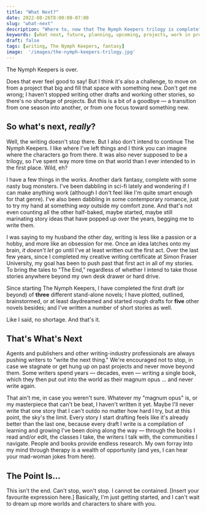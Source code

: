 ```yaml
---
title: "What Next?"
date: 2022-08-26T8:00:00-07:00
slug: "what-next"
description: "Where to, now that The Nymph Keepers trilogy is complete?"
keywords: [what next, future, planning, upcoming, projects, work in progress, what comes next]
draft: false
tags: [writing, The Nymph Keepers, fantasy]
image:  '/images/the-nymph-keepers-trilogy.jpg'
---
```


The Nymph Keepers is over.

Does that ever feel good to say! But I think it's also a challenge, to move on from a project that big and fill that space with something new. Don't get me wrong; I haven't stopped writing other drafts and working other stories, so there's no shortage of projects. But this is a bit of a goodbye &mdash; a transition from one season into another, or from one focus toward something new.

## So what's next, *really*?

Well, the writing doesn't stop there. But I also don't intend to continue The Nymph Keepers. I like where I've left things and I think you can imagine where the characters go from there. It was also never supposed to be a trilogy, so I've spent way more time on that world than I ever intended to in the first place. Wild, eh?

I have a few things in the works. Another dark fantasy, complete with some nasty bug monsters. I've been dabbling in sci-fi lately and wondering if I can make anything work (although I don't feel like I'm quite smart enough for that genre). I've also been dabbling in some contemporary romance, just to try my hand at something *way* outside my comfort zone. And that's not even counting all the other half-baked, maybe started, maybe still marinating story ideas that have popped up over the years, begging me to write them.

I was saying to my husband the other day, writing is less like a passion or a hobby, and more like an obsession for me. Once an idea latches onto my brain, *it doesn't let go* until I've at least written out the first act. Over the last few years, since I completed my creative writing certificate at Simon Fraser University, my goal has been to push past that first act in all of my stories. To bring the tales to "The End," regardless of whether I intend to take those stories anywhere beyond my own desk drawer or hard drive.

Since starting The Nymph Keepers, I have completed the first draft (or beyond) of **three** different stand-alone novels; I have plotted, outlined, brainstormed, or at least daydreamed and started rough drafts for **five** other novels besides; and I've written a number of short stories as well.

Like I said, no shortage. And that's it.

## That's What's Next

Agents and publishers and other writing-industry professionals are always pushing writers to "write the next thing." We're encouraged not to stop, in case we stagnate or get hung up on past projects and never move beyond them. Some writers spend years &mdash; decades, even &mdash; writing a single book, which they then put out into the world as their magnum opus ... and never write again.

That ain't me, in case you weren't sure. Whatever my "magnum opus" is, or my masterpiece that can't be beat, I haven't written it yet. Maybe I'll never write that one story that I can't outdo no matter how hard I try, but at this point, the sky's the limit. Every story I start drafting feels like it's already better than the last one, because every draft I write is a compilation of learning and growing I've been doing along the way &mdash; through the books I read and/or edit, the classes I take, the writers I talk with, the communities I navigate. People and books provide endless research. My own forray into my mind through therapy is a wealth of opportunity (and yes, I can hear your mad-woman jokes from here).

## The Point Is...

This isn't the end. Can't stop, won't stop. I cannot be contained. [Insert your favourite expression here.] Basically, I'm just getting started, and I can't wait to dream up more worlds and characters to share with you.